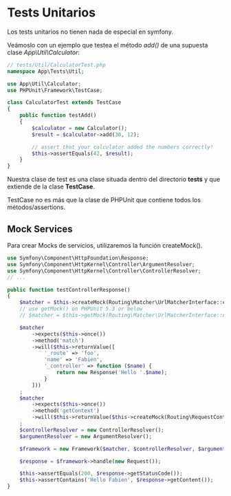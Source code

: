 # Tests Unitarios

Los tests unitarios no tienen nada de especial en symfony.

Veámoslo con un ejemplo que testea el método *add()* de una supuesta clase *App\Util\Calculator*:


```php
// tests/Util/CalculatorTest.php
namespace App\Tests\Util;

use App\Util\Calculator;
use PHPUnit\Framework\TestCase;

class CalculatorTest extends TestCase
{
    public function testAdd()
    {
        $calculator = new Calculator();
        $result = $calculator->add(30, 12);

        // assert that your calculator added the numbers correctly!
        $this->assertEquals(42, $result);
    }
}
```

Nuestra clase de test es una clase situada dentro del directorio **tests** y que extiende de la clase **TestCase**.

TestCase no es más que la clase de PHPUnit que contiene todos los métodos/assertions.

## Mock Services

Para crear Mocks de servicios, utilizaremos la función createMock().

```php
use Symfony\Component\HttpFoundation\Response;
use Symfony\Component\HttpKernel\Controller\ArgumentResolver;
use Symfony\Component\HttpKernel\Controller\ControllerResolver;
// ...

public function testControllerResponse()
{
    $matcher = $this->createMock(Routing\Matcher\UrlMatcherInterface::class);
    // use getMock() on PHPUnit 5.3 or below
    // $matcher = $this->getMock(Routing\Matcher\UrlMatcherInterface::class);

    $matcher
        ->expects($this->once())
        ->method('match')
        ->will($this->returnValue([
            '_route' => 'foo',
            'name' => 'Fabien',
            '_controller' => function ($name) {
                return new Response('Hello '.$name);
            }
        ]))
    ;
    $matcher
        ->expects($this->once())
        ->method('getContext')
        ->will($this->returnValue($this->createMock(Routing\RequestContext::class)))
    ;
    $controllerResolver = new ControllerResolver();
    $argumentResolver = new ArgumentResolver();

    $framework = new Framework($matcher, $controllerResolver, $argumentResolver);

    $response = $framework->handle(new Request());

    $this->assertEquals(200, $response->getStatusCode());
    $this->assertContains('Hello Fabien', $response->getContent());
}
```
